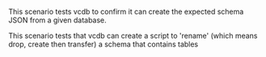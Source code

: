This scenario tests vcdb to confirm it can create the expected schema JSON from a given database.

This scenario tests that vcdb can create a script to 'rename' (which means drop, create then transfer) a schema that contains tables